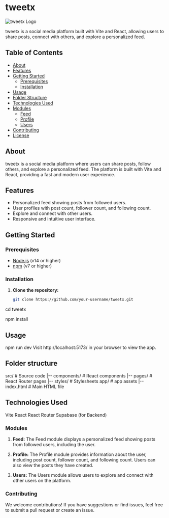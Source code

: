 # tweetx

![tweetx Logo](./public/logo.png)

tweetx is a social media platform built with Vite and React, allowing users to share posts, connect with others, and explore a personalized feed.

## Table of Contents

- [About](#about)
- [Features](#features)
- [Getting Started](#getting-started)
  - [Prerequisites](#prerequisites)
  - [Installation](#installation)
- [Usage](#usage)
- [Folder Structure](#folder-structure)
- [Technologies Used](#technologies-used)
- [Modules](#modules)
  - [Feed](#feed)
  - [Profile](#profile)
  - [Users](#users)
- [Contributing](#contributing)
- [License](#license)

## About

tweetx is a social media platform where users can share posts, follow others, and explore a personalized feed. The platform is built with Vite and React, providing a fast and modern user experience.

## Features

- Personalized feed showing posts from followed users.
- User profiles with post count, follower count, and following count.
- Explore and connect with other users.
- Responsive and intuitive user interface.

## Getting Started

### Prerequisites

- [Node.js](https://nodejs.org/) (v14 or higher)
- [npm](https://www.npmjs.com/) (v7 or higher)

### Installation

1. **Clone the repository:**

   ```bash
   git clone https://github.com/your-username/tweetx.git

cd tweetx

npm install


## Usage

npm run dev
Visit http://localhost:5173/ in your browser to view the app.



## Folder structure


src/                # Source code
|-- components/     # React components
|-- pages/          # React Router pages
|-- styles/         # Stylesheets
app/                # app assets
|-- index.html      # Main HTML file


## Technologies Used

Vite
React
React Router
Supabase (for Backend)

### Modules

1. **Feed:**
The Feed module displays a personalized feed showing posts from followed users, including the user.

2. **Profile:**
The Profile module provides information about the user, including post count, follower count, and following count. Users can also view the posts they have created.

3. **Users:**
The Users module allows users to explore and connect with other users on the platform.


### Contributing
We welcome contributions! If you have suggestions or find issues, feel free to submit a pull request or create an issue.